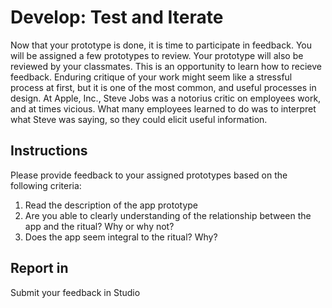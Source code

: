 # Develop: Test and Iterate

Now that your prototype is done, it is time to participate in feedback. You will be assigned a few prototypes to review. Your prototype will also be reviewed by your classmates. This is an opportunity to learn how to recieve feedback. Enduring critique of your work might seem like a stressful process at first, but it is one of the most common, and useful processes in design. At Apple, Inc., Steve Jobs was a notorius critic on employees work, and at times vicious. What many employees learned to do was to interpret what Steve was saying, so they could elicit useful information.

## Instructions

Please provide feedback to your assigned prototypes based on the following criteria:

1. Read the description of the app prototype
2. Are you able to clearly understanding of the relationship between the app and the ritual? Why or why not?
3. Does the app seem integral to the ritual? Why? 

## Report in

Submit your feedback in Studio 




